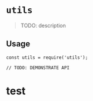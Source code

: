 <!--
 * @Author: zhaojing834 zhaojing834@jd.com
 * @Date: 2023-04-27 16:31:00
 * @LastEditors: zhaojing834 zhaojing834@jd.com
 * @LastEditTime: 2023-04-27 17:16:33
 * @FilePath: /dream-cli-dev/packages/utils/README.md
 * @Description: 这是默认设置,请设置`customMade`, 打开koroFileHeader查看配置 进行设置: https://github.com/OBKoro1/koro1FileHeader/wiki/%E9%85%8D%E7%BD%AE
-->
# `utils`

> TODO: description

## Usage

```
const utils = require('utils');

// TODO: DEMONSTRATE API
```
# test